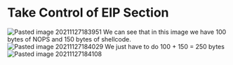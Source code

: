 # Take Control of EIP Section
![Pasted image 20211127183951](https://user-images.githubusercontent.com/87600765/146053798-c6feaf70-04b1-4be8-96f8-9cea6718698c.png)
We can see that in this image we have 100 bytes of NOPS and 150 bytes of shellcode. 
![Pasted image 20211127184029](https://user-images.githubusercontent.com/87600765/146053860-16e86e3b-cd86-45e6-af27-8728fc816287.png)
We just have to do 100 + 150 = 250 bytes 
![Pasted image 20211127184108](https://user-images.githubusercontent.com/87600765/146053936-226a7f4a-288f-40de-a2c1-dc791623914f.png)
